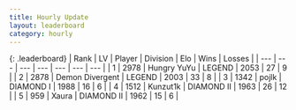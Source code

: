 ```yaml
---
title: Hourly Update
layout: leaderboard
category: hourly
---
```


{: .leaderboard}
| Rank | LV | Player | Division | Elo | Wins | Losses |
| --- | --- | --- | --- | --- | --- | --- |
| <span data-change="0">1</span> | 2978 | <span title="ID: 164871">Hungry YuYu</span> | LEGEND | <span data-change="9">2053</span> | <span data-change="2">27</span> | <span data-change="0">9</span> |
| <span data-change="0">2</span> | 2878 | <span title="ID: 370081">Demon Divergent</span> | LEGEND | <span data-change="0">2003</span> | <span data-change="0">33</span> | <span data-change="0">8</span> |
| <span data-change="0">3</span> | 1342 | <span title="ID: 4783">pojlk</span> | DIAMOND I | <span data-change="12">1988</span> | <span data-change="1">16</span> | <span data-change="0">6</span> |
| <span data-change="0">4</span> | 1512 | <span title="ID: 392407">Kunzut1k</span> | DIAMOND II | <span data-change="0">1963</span> | <span data-change="0">26</span> | <span data-change="0">12</span> |
| <span data-change="0">5</span> | 959 | <span title="ID: 200908">Xaura</span> | DIAMOND II | <span data-change="0">1962</span> | <span data-change="0">15</span> | <span data-change="0">6</span> |